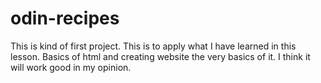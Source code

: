 # odin-recipes
This is kind of first project. This is to apply what I have learned in this lesson. Basics of html and creating website the very basics of it. 
I think it will work good in my opinion. 